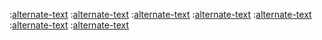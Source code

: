  :[alternate-text](./templates/header-dv.md)
 :[alternate-text](./templates/info.md)
 :[alternate-text](./templates/intro-dv.md)
 :[alternate-text](./templates/publications.md)
 :[alternate-text](./templates/projects.md)
 :[alternate-text](./templates/education.md)
 :[alternate-text](./templates/experience-dv.md)